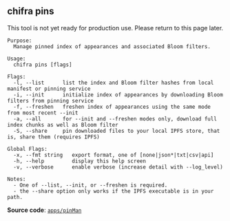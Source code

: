 ## chifra pins

This tool is not yet ready for production use. Please return to this page later.

```
Purpose:
  Manage pinned index of appearances and associated Bloom filters.

Usage:
  chifra pins [flags]

Flags:
  -l, --list      list the index and Bloom filter hashes from local manifest or pinning service
  -i, --init      initialize index of appearances by downloading Bloom filters from pinning service
  -f, --freshen   freshen index of appearances using the same mode from most recent --init
  -a, --all       for --init and --freshen modes only, download full index chunks as well as Bloom filter
  -S, --share     pin downloaded files to your local IPFS store, that is, share them (requires IPFS)

Global Flags:
  -x, --fmt string   export format, one of [none|json*|txt|csv|api]
  -h, --help         display this help screen
  -v, --verbose      enable verbose (increase detail with --log_level)

Notes:
  - One of --list, --init, or --freshen is required.
  - the --share option only works if the IPFS executable is in your path.
```
**Source code**: [`apps/pinMan`](https://github.com/TrueBlocks/trueblocks-core/tree/master/src/apps/pinMan)

